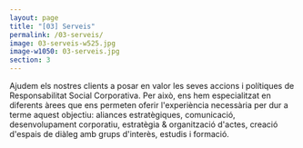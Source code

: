 ```yaml
---
layout: page
title: "[03] Serveis"
permalink: /03-serveis/
image: 03-serveis-w525.jpg
image-w1050: 03-serveis.jpg
section: 3
---
```


Ajudem els nostres clients a posar en valor les seves accions i polítiques de Responsabilitat Social Corporativa. Per això, ens hem especialitzat en diferents àrees que ens permeten oferir l'experiència necessària per dur a terme aquest objectiu: aliances estratègiques, comunicació, desenvolupament corporatiu, estratègia & organització d'actes, creació d'espais de diàleg amb grups d'interès, estudis i formació. 